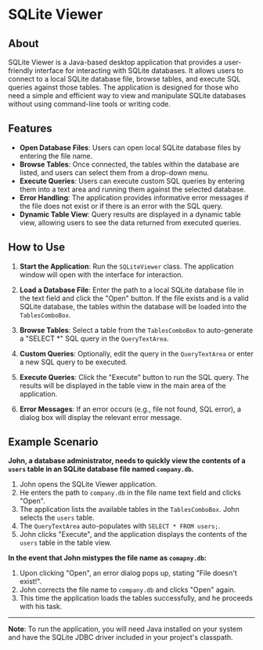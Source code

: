 # SQLite Viewer

## About

SQLite Viewer is a Java-based desktop application that provides a user-friendly interface for interacting with SQLite databases. It allows users to connect to a local SQLite database file, browse tables, and execute SQL queries against those tables. The application is designed for those who need a simple and efficient way to view and manipulate SQLite databases without using command-line tools or writing code.

## Features

- **Open Database Files**: Users can open local SQLite database files by entering the file name.
- **Browse Tables**: Once connected, the tables within the database are listed, and users can select them from a drop-down menu.
- **Execute Queries**: Users can execute custom SQL queries by entering them into a text area and running them against the selected database.
- **Error Handling**: The application provides informative error messages if the file does not exist or if there is an error with the SQL query.
- **Dynamic Table View**: Query results are displayed in a dynamic table view, allowing users to see the data returned from executed queries.

## How to Use

1. **Start the Application**: Run the `SQLiteViewer` class. The application window will open with the interface for interaction.

2. **Load a Database File**: Enter the path to a local SQLite database file in the text field and click the "Open" button. If the file exists and is a valid SQLite database, the tables within the database will be loaded into the `TablesComboBox`.

3. **Browse Tables**: Select a table from the `TablesComboBox` to auto-generate a "SELECT *" SQL query in the `QueryTextArea`.

4. **Custom Queries**: Optionally, edit the query in the `QueryTextArea` or enter a new SQL query to be executed.

5. **Execute Queries**: Click the "Execute" button to run the SQL query. The results will be displayed in the table view in the main area of the application.

6. **Error Messages**: If an error occurs (e.g., file not found, SQL error), a dialog box will display the relevant error message.

## Example Scenario

**John, a database administrator, needs to quickly view the contents of a `users` table in an SQLite database file named `company.db`.**

1. John opens the SQLite Viewer application.
2. He enters the path to `company.db` in the file name text field and clicks "Open".
3. The application lists the available tables in the `TablesComboBox`. John selects the `users` table.
4. The `QueryTextArea` auto-populates with `SELECT * FROM users;`.
5. John clicks "Execute", and the application displays the contents of the `users` table in the table view.

**In the event that John mistypes the file name as `comapny.db`:**

1. Upon clicking "Open", an error dialog pops up, stating "File doesn't exist!".
2. John corrects the file name to `company.db` and clicks "Open" again.
3. This time the application loads the tables successfully, and he proceeds with his task.

---

**Note**: To run the application, you will need Java installed on your system and have the SQLite JDBC driver included in your project's classpath.
